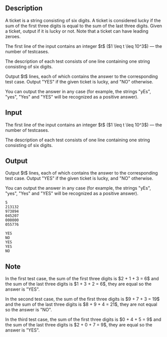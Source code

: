 ## Description

<div><p>A ticket is a string consisting of six digits. A ticket is considered lucky if the sum of the first three digits is equal to the sum of the last three digits. Given a ticket, output if it is lucky or not. Note that a ticket can have leading zeroes.</p></div><div class="input-specification"><p>The first line of the input contains an integer $t$ ($1 \leq t \leq 10^3$)&nbsp;— the number of testcases.</p><p>The description of each test consists of one line containing one string consisting of six digits.</p></div><div class="output-specification"><p>Output $t$ lines, each of which contains the answer to the corresponding test case. Output "<span class="tex-font-style-tt">YES</span>" if the given ticket is lucky, and "<span class="tex-font-style-tt">NO</span>" otherwise.</p><p>You can output the answer in any case (for example, the strings "<span class="tex-font-style-tt">yEs</span>", "<span class="tex-font-style-tt">yes</span>", "<span class="tex-font-style-tt">Yes</span>" and "<span class="tex-font-style-tt">YES</span>" will be recognized as a positive answer).</p></div>

## Input

<p>The first line of the input contains an integer $t$ ($1 \leq t \leq 10^3$)&nbsp;— the number of testcases.</p><p>The description of each test consists of one line containing one string consisting of six digits.</p>

## Output

<p>Output $t$ lines, each of which contains the answer to the corresponding test case. Output "<span class="tex-font-style-tt">YES</span>" if the given ticket is lucky, and "<span class="tex-font-style-tt">NO</span>" otherwise.</p><p>You can output the answer in any case (for example, the strings "<span class="tex-font-style-tt">yEs</span>", "<span class="tex-font-style-tt">yes</span>", "<span class="tex-font-style-tt">Yes</span>" and "<span class="tex-font-style-tt">YES</span>" will be recognized as a positive answer).</p>





```input1
5
213132
973894
045207
000000
055776
```




```output1
YES
NO
YES
YES
NO
```



## Note

<p>In the first test case, the sum of the first three digits is $2 + 1 + 3 = 6$ and the sum of the last three digits is $1 + 3 + 2 = 6$, they are equal so the answer is "<span class="tex-font-style-tt">YES</span>".</p><p>In the second test case, the sum of the first three digits is $9 + 7 + 3 = 19$ and the sum of the last three digits is $8 + 9 + 4 = 21$, they are not equal so the answer is "<span class="tex-font-style-tt">NO</span>".</p><p>In the third test case, the sum of the first three digits is $0 + 4 + 5 = 9$ and the sum of the last three digits is $2 + 0 + 7 = 9$, they are equal so the answer is "<span class="tex-font-style-tt">YES</span>".</p>
